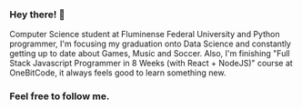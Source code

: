 ### Hey there! 🤘

Computer Science student at Fluminense Federal University and Python programmer, I'm focusing my graduation onto Data Science and constantly getting up to date about Games, Music and Soccer.
Also, I'm finishing "Full Stack Javascript Programmer in 8 Weeks (with React + NodeJS)" course at OneBitCode, it always feels good to learn something new.
### Feel free to follow me. 


<!--
**Felipeixotont/Felipeixotont** is a ✨ _special_ ✨ repository because its `README.md` (this file) appears on your GitHub profile.


- 🔭 I’m currently working on ...
- 🌱 I’m currently learning ...
- 👯 I’m looking to collaborate on ...
- 🤔 I’m looking for help with ...
- 💬 Ask me about ...
- 📫 How to reach me: ...
- 😄 Pronouns: ...
- ⚡ Fun fact: ...
-->
